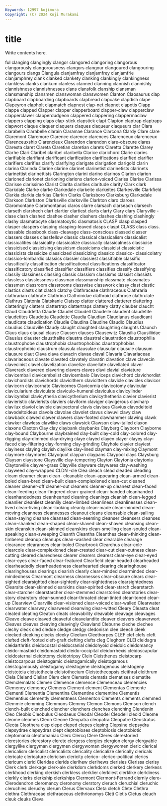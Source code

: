 ```yaml
---
Keywords: 12997 kojimura
Copyright: (C) 2024 Koji Murakami
---
```


# title

Write contents here.



ful clanging clangingly clangor clangored clangoring clangorous clangorously
clangorousness clangors clangour clangoured clangouring clangours clangs Clangula clanjamfray clanjamfrey
clanjamfrie clanjamphrey clank clanked clankety clanking clankingly clankingness clankless clanks
clankum clanless clanned clanning clannish clannishly clannishness clannishnesses clans clansfolk
clanship clansman clansmanship clansmen clanswoman clanswomen Clanton Claosaurus clap clapboard
clapboarding clapboards clapbread clapcake clapdish clape Clapeyron clapholt clapmatch clapnest
clap-net clapnet clapotis Clapp clappe clapped Clapper clapper clapperboard clapper-claw
clapperclaw clapperclawer clapperdudgeon clappered clappering clappermaclaw clappers clapping claps clap-stick
clapstick clapt Clapton claptrap claptraps clapwort claque claquer claquers claques
claqueur claqueurs clar Clara clarabella Clarabelle clarain Claramae Clarance Clarcona
Clardy Clare clare Claremont Claremore Clarence clarence clarences Clarenceux clarenceux
Clarenceuxship Clarencieux Clarendon clarendon clare-obscure clares Claresta claret Clareta Claretian
claretian clarets Claretta Clarette Clarey Clarhe Clari Claribel claribel claribella
Clarice clarichord Clarie claries clarifiable clarifiant clarificant clarification clarifications clarified
clarifier clarifiers clarifies clarify clarifying clarigate clarigation clarigold clarin clarina
Clarinda Clarine clarine clarinet clarinetist clarinetists clarinets clarinettist clarinettists Clarington
clarini clarino clarinos Clarion clarion clarioned clarionet clarioning clarions clarion-voiced
Clarisa Clarise Clarissa Clarisse clarissimo Clarist Clarita clarities claritude clarity
Clark clark Clarkdale Clarke clarke Clarkedale clarkeite clarkeites Clarkesville Clarkfield
Clarkia clarkia clarkias Clarkin Clarks Clarksboro Clarksburg Clarksdale Clarkson Clarkston
Clarksville clarksville Clarkton claro claroes Claromontane Claromontanus claros clarre clarsach
clarseach clarsech clarseth clarshech clart clartier clartiest clarts clarty Clary
clary Claryville -clase clash clashed clashee clasher clashers clashes clashing
clashingly clashy clasmatocyte clasmatocytic clasmatosis CLASP clasp clasped clasper claspers
clasping clasping-leaved clasps claspt CLASS class class. classable classbook class-cleavage
class-conscious classed classer classers classes classfellow classic classical classicalism classicalist
classicalities classicality classicalize classically classicalness classicise classicised classicising classicism classicisms
classicist classicistic classicists classicize classicized classicizing classico classico- classicolatry classico-lombardic
classics classier classiest classifiable classific classifically classification classificational classifications classificator
classificatory classified classifier classifiers classifies classify classifying classily classiness classing
classis classism classisms classist classists classless classlessness classman classmanship classmate
classmates classmen classroom classrooms classwise classwork classy clast clastic clastics
clasts clat clatch clatchy Clathraceae clathraceous Clathraria clathrarian clathrate Clathrina
Clathrinidae clathroid clathrose clathrulate Clathrus Clatonia Clatskanie Clatsop clatter clattered
clatterer clattering clatteringly clatters clattertrap clattertraps clattery clatty clauber claucht
Claud Clauddetta Claude Claudel Claudell Claudelle claudent claudetite claudetites Claudetta
Claudette Claudia Claudian Claudianus claudicant claudicate claudication Claudie Claudina Claudine
Claudio Claudius claudius Claudville Claudy claught claughted claughting claughts Claunch
Claus claus clausal clause Clausen clauses Clausewitz Clausilia Clausiliidae Clausius
clauster clausthalite claustra claustral claustration claustrophilia claustrophobe claustrophobia claustrophobiac claustrophobias
claustrophobic claustrum clausula clausulae clausular clausule clausum clausure claut Clava
clava clavacin clavae claval Clavaria Clavariaceae clavariaceous clavate clavated clavately
clavatin clavation clave clavecin clavecinist clavel clavelization clavelize clavellate clavellated
claver Claverack clavered clavering clavers claves clavi clavial claviature clavicembali
clavicembalist clavicembalo Claviceps clavichord clavichordist clavichordists clavichords clavicithern clavicittern clavicle
clavicles clavicor clavicorn clavicornate Clavicornes Clavicornia clavicotomy clavicular clavicularium claviculate
claviculo-humeral claviculus clavicylinder clavicymbal clavicytheria clavicytherium clavicythetheria clavier clavierist clavieristic
clavierists claviers claviform claviger clavigerous claviharp clavilux claviol claviole clavipectoral
clavis clavises Clavius clavodeltoid clavodeltoideus clavola clavolae clavolet clavus clavuvi
clavy claw clawback clawed clawer clawers claw-footed clawhammer clawing clawk
clawker clawless clawlike claws clawsick Clawson claw-tailed claxon claxons Claxton
Clay clay claybank claybanks Clayberg Clayborn Clayborne clay-bound Claybourne claybrained
clay-built clay-cold clay-colored clay-digging clay-dimmed clay-drying claye clayed clayen clayer
clayey clay-faced clay-filtering clay-forming clay-grinding Clayhole clayier clayiest clayiness claying
clayish claylike clay-lined clayman clay-mixing Claymont claymore claymores Clayoquot claypan
claypans Claypool clays Claysburg Clayson claystone Claysville clay-tempering Clayton Claytonia
claytonia Claytonville clayver-grass Clayville clayware claywares clay-washing clayweed clay-wrapped CLDN
-cle Clea cleach clead cleaded cleading cleam cleamer clean clean-
cleanable clean-appearing clean-armed clean-boled clean-bred clean-built clean-complexioned clean-cut cleaned cleaner
cleaner-off cleaner-out cleaners cleaner-up cleanest clean-faced clean-feeding clean-fingered clean-grained clean-handed
cleanhanded cleanhandedness cleanhearted cleaning cleanings cleanish clean-legged cleanlier cleanliest cleanlily
clean-limbed cleanliness cleanlinesses clean-lived clean-living clean-looking cleanly clean-made clean-minded clean-moving
cleanness cleannesses cleanout cleans cleansable clean-sailing clean-saying cleanse cleansed clean-seeming
cleanser cleansers cleanses clean-shanked clean-shaped clean-shaved clean-shaven cleansing clean-skin cleanskin
clean-skinned cleanskins clean-smelling clean-souled clean-speaking clean-sweeping Cleanth Cleantha Cleanthes clean-thinking
clean-timbered cleanup cleanups clean-washed clear clearable clearage clearance clearances clear-boled
Clearbrook Clearchus clear-cole clearcole clear-complexioned clear-crested clear-cut clear-cutness clear-cutting cleared
clearedness clearer clearers clearest clear-eye clear-eyed clear-eyes clear-faced clear-featured Clearfield
clear-headed clearheaded clearheadedly clearheadedness clearhearted clearing clearinghouse clearinghouses clearings clearish
clearly clear-minded clearminded clear-mindedness Clearmont clearness clearnesses clear-obscure clears clear-sighted
clearsighted clear-sightedly clear-sightedness clearsightedness Clearsite clear-skinned clearskins clear-spirited clear-starch clearstarch
clear-starcher clearstarcher clear-stemmed clearstoried clearstories clear-story clearstory clear-sunned clear-throated clear-tinted
clear-toned clear-up Clearview Clearville clear-visioned clear-voiced clear-walled Clearwater clearwater clearway
clearweed clearwing clear-witted Cleary Cleasta cleat cleated cleating Cleaton cleats
cleavability cleavable cleavage cleavages Cleave cleave cleaved cleaveful cleavelandite cleaver
cleavers cleaverwort Cleaves cleaves cleaving cleavingly Cleavland Cleburne cleche clechee
clechy cleck cled cledde cledge cledgy cledonism clee cleech cleek
cleeked cleeking cleeks cleeky Cleelum Cleethorpes CLEF clef clefs cleft
clefted cleft-footed cleft-graft clefting clefts cleg Cleghorn CLEI cleidagra cleidarthritis
cleidocostal cleidocranial cleidohyoid cleidoic cleidomancy cleido-mastoid cleidomastoid cleido-occipital cleidorrhexis cleidoscapular
cleidosternal cleidotomy cleidotripsy Clein Cleisthenes cleistocarp cleistocarpous cleistogamic cleistogamically cleistogamous
cleistogamously cleistogamy cleistogene cleistogenous cleistogeny cleistotcia cleistothecia cleistothecium Cleistothecopsis cleithral
cleithrum Clela Cleland Clellan Clem clem Clematis clematis clematises clematite
Clemclemalats Clemen Clemence clemence Clemenceau clemencies Clemency clemency Clemens Clement
clement Clementas Clemente Clementi Clementia Clementina Clementine clementine Clementis Clementius
clemently clementness Clementon Clements clements clemmed Clemmie clemming Clemmons Clemmy
Clemon Clemons Clemson clench clench-built clenched clencher clenchers clenches clenching
Clendenin Cleo Cleobis Cleobulus Cleodaeus Cleodal Cleodel Cleodell cleoid Cleome
cleome cleomes Cleon Cleone Cleopatra cleopatra Cleopatre Cleostratus Cleota Cleothera
clep clepe cleped clepes cleping Clepsine clepsydra clepsydrae clepsydras clept
cleptobioses cleptobiosis cleptobiotic cleptomania cleptomaniac Clerc Clercq Clere Cleres clerestoried
clerestories clerestory clerete clergess clergies clergion clergy clergyable clergylike clergyman
clergymen clergywoman clergywomen cleric clerical clericalism clericalist clericalists clericality clericalize
clerically clericals clericate clericature clericism clericity clerico- clerico-political clerics clericum
clerid Cleridae clerids clerihew clerihews clerisies Clerissa clerisy Clerk clerk
clerkage clerk-ale clerkdom clerkdoms clerked clerkery clerkess clerkhood clerking clerkish
clerkless clerklier clerkliest clerklike clerkliness clerkly clerks clerkship clerkships Clermont
Clermont-Ferrand clernly clero- Clerodendron cleromancy cleronomy clerstory cleruch cleruchial cleruchic
cleruchies cleruchy clerum Clerus Clervaux Cleta cletch Clete Clethra clethra
Clethraceae clethraceous clethrionomys Cleti Cletis Cletus cleuch cleuk cleuks Cleva
